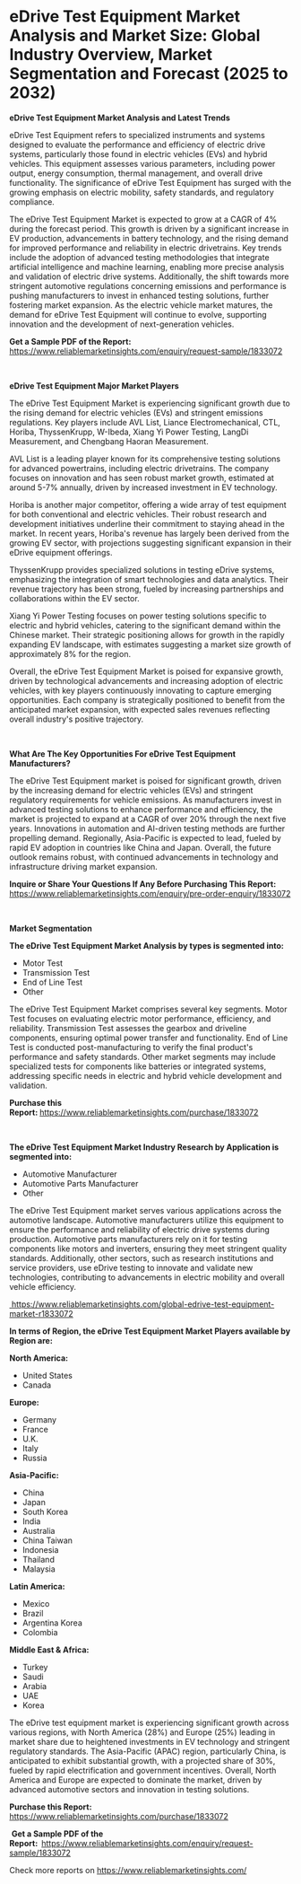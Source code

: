 <p><h1>eDrive Test Equipment Market Analysis and Market Size: Global Industry Overview, Market Segmentation and Forecast (2025 to 2032)</h1></p><p><strong>eDrive Test Equipment Market Analysis and Latest Trends</strong></p>
<p><p>eDrive Test Equipment refers to specialized instruments and systems designed to evaluate the performance and efficiency of electric drive systems, particularly those found in electric vehicles (EVs) and hybrid vehicles. This equipment assesses various parameters, including power output, energy consumption, thermal management, and overall drive functionality. The significance of eDrive Test Equipment has surged with the growing emphasis on electric mobility, safety standards, and regulatory compliance.</p><p>The eDrive Test Equipment Market is expected to grow at a CAGR of 4% during the forecast period. This growth is driven by a significant increase in EV production, advancements in battery technology, and the rising demand for improved performance and reliability in electric drivetrains. Key trends include the adoption of advanced testing methodologies that integrate artificial intelligence and machine learning, enabling more precise analysis and validation of electric drive systems. Additionally, the shift towards more stringent automotive regulations concerning emissions and performance is pushing manufacturers to invest in enhanced testing solutions, further fostering market expansion. As the electric vehicle market matures, the demand for eDrive Test Equipment will continue to evolve, supporting innovation and the development of next-generation vehicles.</p></p>
<p><strong>Get a Sample PDF of the Report:&nbsp;</strong> <a href="https://www.reliablemarketinsights.com/enquiry/request-sample/1833072?utm_campaign=3551&utm_medium=2&utm_source=Github&utm_content=ia&utm_term=26032025&utm_id=edrive-test-equipment">https://www.reliablemarketinsights.com/enquiry/request-sample/1833072</a></p>
<p>&nbsp;</p>
<p><strong>eDrive Test Equipment Major Market Players</strong></p>
<p><p>The eDrive Test Equipment Market is experiencing significant growth due to the rising demand for electric vehicles (EVs) and stringent emissions regulations. Key players include AVL List, Liance Electromechanical, CTL, Horiba, ThyssenKrupp, W-Ibeda, Xiang Yi Power Testing, LangDi Measurement, and Chengbang Haoran Measurement.</p><p>AVL List is a leading player known for its comprehensive testing solutions for advanced powertrains, including electric drivetrains. The company focuses on innovation and has seen robust market growth, estimated at around 5-7% annually, driven by increased investment in EV technology.</p><p>Horiba is another major competitor, offering a wide array of test equipment for both conventional and electric vehicles. Their robust research and development initiatives underline their commitment to staying ahead in the market. In recent years, Horiba's revenue has largely been derived from the growing EV sector, with projections suggesting significant expansion in their eDrive equipment offerings.</p><p>ThyssenKrupp provides specialized solutions in testing eDrive systems, emphasizing the integration of smart technologies and data analytics. Their revenue trajectory has been strong, fueled by increasing partnerships and collaborations within the EV sector.</p><p>Xiang Yi Power Testing focuses on power testing solutions specific to electric and hybrid vehicles, catering to the significant demand within the Chinese market. Their strategic positioning allows for growth in the rapidly expanding EV landscape, with estimates suggesting a market size growth of approximately 8% for the region.</p><p>Overall, the eDrive Test Equipment Market is poised for expansive growth, driven by technological advancements and increasing adoption of electric vehicles, with key players continuously innovating to capture emerging opportunities. Each company is strategically positioned to benefit from the anticipated market expansion, with expected sales revenues reflecting overall industry's positive trajectory.</p></p>
<p>&nbsp;</p>
<p><strong>What Are The Key Opportunities For eDrive Test Equipment Manufacturers?</strong></p>
<p><p>The eDrive Test Equipment market is poised for significant growth, driven by the increasing demand for electric vehicles (EVs) and stringent regulatory requirements for vehicle emissions. As manufacturers invest in advanced testing solutions to enhance performance and efficiency, the market is projected to expand at a CAGR of over 20% through the next five years. Innovations in automation and AI-driven testing methods are further propelling demand. Regionally, Asia-Pacific is expected to lead, fueled by rapid EV adoption in countries like China and Japan. Overall, the future outlook remains robust, with continued advancements in technology and infrastructure driving market expansion.</p></p>
<p><strong>Inquire or Share Your Questions If Any Before Purchasing This Report:</strong> <a href="https://www.reliablemarketinsights.com/enquiry/pre-order-enquiry/1833072?utm_campaign=3551&utm_medium=2&utm_source=Github&utm_content=ia&utm_term=26032025&utm_id=edrive-test-equipment">https://www.reliablemarketinsights.com/enquiry/pre-order-enquiry/1833072</a></p>
<p>&nbsp;</p>
<p><strong>Market Segmentation</strong></p>
<p><strong>The eDrive Test Equipment Market Analysis by types is segmented into:</strong></p>
<p><ul><li>Motor Test</li><li>Transmission Test</li><li>End of Line Test</li><li>Other</li></ul></p>
<p><p>The eDrive Test Equipment Market comprises several key segments. Motor Test focuses on evaluating electric motor performance, efficiency, and reliability. Transmission Test assesses the gearbox and driveline components, ensuring optimal power transfer and functionality. End of Line Test is conducted post-manufacturing to verify the final product's performance and safety standards. Other market segments may include specialized tests for components like batteries or integrated systems, addressing specific needs in electric and hybrid vehicle development and validation.</p></p>
<p><strong>Purchase this Report:&nbsp;</strong><a href="https://www.reliablemarketinsights.com/purchase/1833072?utm_campaign=3551&utm_medium=2&utm_source=Github&utm_content=ia&utm_term=26032025&utm_id=edrive-test-equipment">https://www.reliablemarketinsights.com/purchase/1833072</a></p>
<p>&nbsp;</p>
<p><strong>The eDrive Test Equipment Market Industry Research by Application is segmented into:</strong></p>
<p><ul><li>Automotive Manufacturer</li><li>Automotive Parts Manufacturer</li><li>Other</li></ul></p>
<p><p>The eDrive Test Equipment market serves various applications across the automotive landscape. Automotive manufacturers utilize this equipment to ensure the performance and reliability of electric drive systems during production. Automotive parts manufacturers rely on it for testing components like motors and inverters, ensuring they meet stringent quality standards. Additionally, other sectors, such as research institutions and service providers, use eDrive testing to innovate and validate new technologies, contributing to advancements in electric mobility and overall vehicle efficiency.</p></p>
<p><a href="https://www.reliablemarketinsights.com/global-edrive-test-equipment-market-r1833072?utm_campaign=3551&utm_medium=2&utm_source=Github&utm_content=ia&utm_term=26032025&utm_id=edrive-test-equipment">&nbsp;https://www.reliablemarketinsights.com/global-edrive-test-equipment-market-r1833072</a></p>
<p><strong>In terms of Region, the eDrive Test Equipment Market Players available by Region are:</strong></p>
<p>
    <p> <strong> North America: </strong>
        <ul>
            <li>United States</li>
            <li>Canada</li>
        </ul>
        </p> 
    <p> <strong> Europe: </strong>
        <ul>
            <li>Germany</li>
            <li>France</li>
            <li>U.K.</li>
            <li>Italy</li>
            <li>Russia</li>
        </ul>
        </p> 
    <p> <strong> Asia-Pacific: </strong>
        <ul>
            <li>China</li>
            <li>Japan</li>
            <li>South Korea</li>
            <li>India</li>
            <li>Australia</li>
            <li>China Taiwan</li>
            <li>Indonesia</li>
            <li>Thailand</li>
            <li>Malaysia</li>
        </ul>
        </p> 
    <p> <strong> Latin America: </strong>
        <ul>
            <li>Mexico</li>
            <li>Brazil</li>
            <li>Argentina Korea</li>
            <li>Colombia</li>
        </ul>
        </p> 
    <p> <strong> Middle East & Africa: </strong>
        <ul>
            <li>Turkey</li>
            <li>Saudi</li>
            <li>Arabia</li>
            <li>UAE</li>
            <li>Korea</li>
        </ul>
    </p>
    </p>
<p><p>The eDrive test equipment market is experiencing significant growth across various regions, with North America (28%) and Europe (25%) leading in market share due to heightened investments in EV technology and stringent regulatory standards. The Asia-Pacific (APAC) region, particularly China, is anticipated to exhibit substantial growth, with a projected share of 30%, fueled by rapid electrification and government incentives. Overall, North America and Europe are expected to dominate the market, driven by advanced automotive sectors and innovation in testing solutions.</p></p>
<p><strong>Purchase this Report: </strong><a href="https://www.reliablemarketinsights.com/purchase/1833072?utm_campaign=3551&utm_medium=2&utm_source=Github&utm_content=ia&utm_term=26032025&utm_id=edrive-test-equipment">https://www.reliablemarketinsights.com/purchase/1833072</a></p>
<p>&nbsp;<strong>Get a Sample PDF of the Report:&nbsp;&nbsp;</strong><a href="https://www.reliablemarketinsights.com/enquiry/request-sample/1833072?utm_campaign=3551&utm_medium=2&utm_source=Github&utm_content=ia&utm_term=26032025&utm_id=edrive-test-equipment">https://www.reliablemarketinsights.com/enquiry/request-sample/1833072</a></p>
<p><strong></strong></p>
<p>Check more reports on <a href="https://www.reliablemarketinsights.com/?utm_campaign=3551&utm_medium=2&utm_source=Github&utm_content=ia&utm_term=26032025&utm_id=edrive-test-equipment">https://www.reliablemarketinsights.com/</a></p>